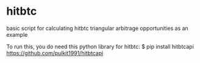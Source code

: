 # hitbtc
basic script for calculating hitbtc triangular arbitrage opportunities as an example

To run this, you do need this python library for hitbtc: $ pip install hitbtcapi
https://github.com/pulkit1991/hitbtcapi
